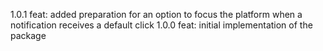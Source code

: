 1.0.1
feat: added preparation for an option to focus the platform when a notification receives a default click
1.0.0
feat: initial implementation of the package